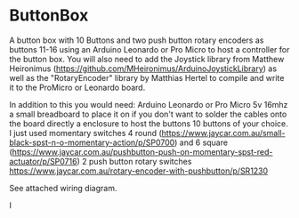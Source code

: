 # ButtonBox
A button box with 10 Buttons and two push button rotary encoders as buttons 11-16 using an Arduino Leonardo or Pro Micro to host a controller for the button box. You will also need to add the Joystick library from Matthew Heironimus (https://github.com/MHeironimus/ArduinoJoystickLibrary) as well as the "RotaryEncoder" library by Matthias Hertel to compile and write it to the ProMicro or Leonardo board.

In addition to this you would need:
	Arduino Leonardo or Pro Micro 5v 16mhz
  a small breadboard to place it on if you don't want to solder the cables onto the board directly
  a enclosure to host the buttons
  10 buttons of your choice. I just used momentary switches 4 round (https://www.jaycar.com.au/small-black-spst-n-o-momentary-action/p/SP0700) and 6 square (https://www.jaycar.com.au/pushbutton-push-on-momentary-spst-red-actuator/p/SP0716)
	2 push button rotary switches https://www.jaycar.com.au/rotary-encoder-with-pushbutton/p/SR1230

See attached wiring diagram.

 
 I 
